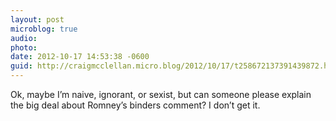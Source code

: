 ```yaml
---
layout: post
microblog: true
audio: 
photo: 
date: 2012-10-17 14:53:38 -0600
guid: http://craigmcclellan.micro.blog/2012/10/17/t258672137391439872.html
---
```

Ok, maybe I’m naive, ignorant, or sexist, but can someone please explain the big deal about Romney’s binders comment? I don’t get it.
